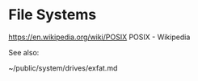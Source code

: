 # File Systems

https://en.wikipedia.org/wiki/POSIX
POSIX - Wikipedia

See also:

~/public/system/drives/exfat.md

